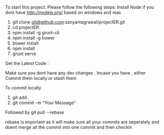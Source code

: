 To start this project. Please follow the following steps:
Install Node if you dont have http://nodejs.org/ based on windows and max


1. git clone git@github.com:sanyamagrawal/projectER.git
2. cd projectER
3. npm install -g grunt-cli
4. npm install -g bower
5. bower install
6. npm install
7. grunt serve


Get the Latest Code :

Make sure you dont have any dev changes . Incase you have , either Commit them locally or stash them

To commit locally 
1. git add .
2. git commit -m "Your Message"

Followed by 
git pull --rebase

rebase is important as it will make sure all your commits are seperately and doent merge all the commit into one commit and then checkin
